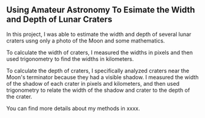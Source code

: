 ## Using Amateur Astronomy To Esimate the Width and Depth of Lunar Craters

In this project, I was able to estimate the width and depth of several lunar craters usng only a photo of the Moon and some mathematics.

To calculate the width of craters, I measured the widths in pixels and then used trigonometry to find the widths in kilometers.

To calculate the depth of craters, I specifically analyzed craters near the Moon's terminator because they had a visible shadow. I measured the width of the shadow of each crater in pixels and kilometers, and then used trigonometry to relate the width of the shadow and crater to the depth of the crater. 

You can find more details about my methods in xxxx. 





